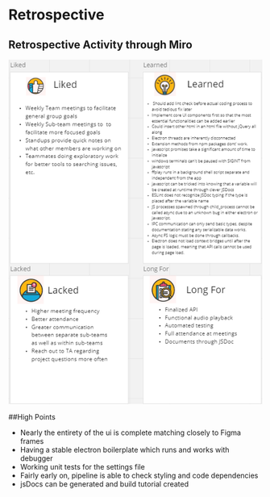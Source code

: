 # Retrospective

## Retrospective Activity through Miro
![Miro Page](/admin/misc/images/Miro.png "Retrospective")


##High Points
* Nearly the entirety of the ui is complete matching closely to Figma frames
* Having a stable electron boilerplate which runs and works with debugger
* Working unit tests for the settings file
* Fairly early on, pipeline is able to check styling and code dependencies
* jsDocs can be generated and build tutorial created
